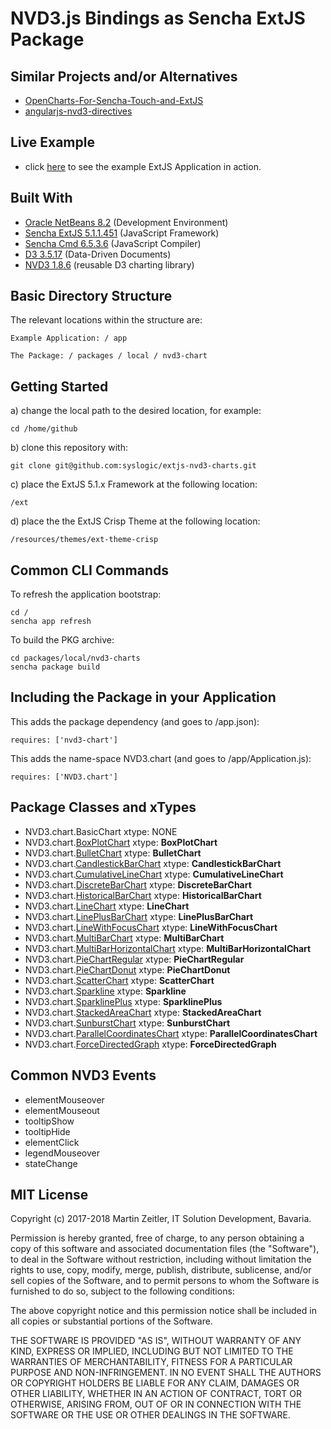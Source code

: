 # NVD3.js Bindings as Sencha ExtJS Package

## Similar Projects and/or Alternatives
* [OpenCharts-For-Sencha-Touch-and-ExtJS](https://github.com/woodenconsulting/OpenCharts-For-Sencha-Touch-and-ExtJS)
* [angularjs-nvd3-directives](https://github.com/angularjs-nvd3-directives/angularjs-nvd3-directives)

## Live Example
* click [here](https://nvd3.syslogic.io) to see the example ExtJS Application in action.

## Built With
* [Oracle NetBeans 8.2](http://www.oracle.com/technetwork/developer-tools/netbeans/index.html) (Development Environment)
* [Sencha ExtJS 5.1.1.451](https://docs.sencha.com/extjs/5.1.1/index.html) (JavaScript Framework)
* [Sencha Cmd 6.5.3.6](https://docs.sencha.com/cmd/index.html) (JavaScript Compiler)
* [D3 3.5.17](https://github.com/d3/d3) (Data-Driven Documents)
* [NVD3 1.8.6](https://github.com/novus/nvd3) (reusable D3 charting library)


## Basic Directory Structure

The relevant locations within the structure are:

    Example Application: / app

    The Package: / packages / local / nvd3-chart

## Getting Started

a) change the local path to the desired location, for example:

    cd /home/github

b) clone this repository with:

    git clone git@github.com:syslogic/extjs-nvd3-charts.git

c) place the ExtJS 5.1.x Framework at the following location:

    /ext

d) place the the ExtJS Crisp Theme at the following location:

    /resources/themes/ext-theme-crisp

## Common CLI Commands

To refresh the application bootstrap:

    cd /
    sencha app refresh

To build the PKG archive:

    cd packages/local/nvd3-charts
    sencha package build

## Including the Package in your Application

This adds the package dependency (and goes to /app.json):

    requires: ['nvd3-chart']

This adds the name-space NVD3.chart (and goes to /app/Application.js):

    requires: ['NVD3.chart']

## Package Classes and xTypes

* NVD3.chart.BasicChart                                                                     xtype: NONE
* NVD3.chart.[BoxPlotChart](https://nvd3.syslogic.io/#BoxPlotChart)                         xtype: **BoxPlotChart**
* NVD3.chart.[BulletChart](https://nvd3.syslogic.io/#BulletChart)                           xtype: **BulletChart**
* NVD3.chart.[CandlestickBarChart](https://nvd3.syslogic.io/#CandlestickBarChart)           xtype: **CandlestickBarChart**
* NVD3.chart.[CumulativeLineChart](https://nvd3.syslogic.io/#CumulativeLineChart)           xtype: **CumulativeLineChart**
* NVD3.chart.[DiscreteBarChart](https://nvd3.syslogic.io/#DiscreteBarChart)                 xtype: **DiscreteBarChart**
* NVD3.chart.[HistoricalBarChart](https://nvd3.syslogic.io/#HistoricalBarChart)             xtype: **HistoricalBarChart**
* NVD3.chart.[LineChart](https://nvd3.syslogic.io/#LineChart)                               xtype: **LineChart**
* NVD3.chart.[LinePlusBarChart](https://nvd3.syslogic.io/#LinePlusBarChart)                 xtype: **LinePlusBarChart**
* NVD3.chart.[LineWithFocusChart](https://nvd3.syslogic.io/#LineWithFocusChart)             xtype: **LineWithFocusChart**
* NVD3.chart.[MultiBarChart](https://nvd3.syslogic.io/#MultiBarChart)                       xtype: **MultiBarChart**
* NVD3.chart.[MultiBarHorizontalChart](https://nvd3.syslogic.io/#MultiBarHorizontalChart)   xtype: **MultiBarHorizontalChart**
* NVD3.chart.[PieChartRegular](https://nvd3.syslogic.io/#PieChart)                          xtype: **PieChartRegular**
* NVD3.chart.[PieChartDonut](https://nvd3.syslogic.io/#PieChart)                            xtype: **PieChartDonut**
* NVD3.chart.[ScatterChart](https://nvd3.syslogic.io/#ScatterChart)                         xtype: **ScatterChart**
* NVD3.chart.[Sparkline](https://nvd3.syslogic.io/#Sparkline)                               xtype: **Sparkline**
* NVD3.chart.[SparklinePlus](https://nvd3.syslogic.io/#SparklinePlus)                       xtype: **SparklinePlus**
* NVD3.chart.[StackedAreaChart](https://nvd3.syslogic.io/#StackedAreaChart)                 xtype: **StackedAreaChart**
* NVD3.chart.[SunburstChart](https://nvd3.syslogic.io/#SunburstChart)                       xtype: **SunburstChart**
* NVD3.chart.[ParallelCoordinatesChart](https://nvd3.syslogic.io/#ParallelCoordinatesChart) xtype: **ParallelCoordinatesChart**
* NVD3.chart.[ForceDirectedGraph](https://nvd3.syslogic.io/#ForceDirectedGraph)             xtype: **ForceDirectedGraph**

## Common NVD3 Events

* elementMouseover
* elementMouseout
* tooltipShow
* tooltipHide
* elementClick
* legendMouseover
* stateChange

## MIT License

Copyright (c) 2017-2018 Martin Zeitler, IT Solution Development, Bavaria.

Permission is hereby granted, free of charge, to any person obtaining a copy
of this software and associated documentation files (the "Software"), to deal
in the Software without restriction, including without limitation the rights
to use, copy, modify, merge, publish, distribute, sublicense, and/or sell
copies of the Software, and to permit persons to whom the Software is
furnished to do so, subject to the following conditions:

The above copyright notice and this permission notice shall be included in all
copies or substantial portions of the Software.

THE SOFTWARE IS PROVIDED "AS IS", WITHOUT WARRANTY OF ANY KIND, EXPRESS OR
IMPLIED, INCLUDING BUT NOT LIMITED TO THE WARRANTIES OF MERCHANTABILITY,
FITNESS FOR A PARTICULAR PURPOSE AND NON-INFRINGEMENT. IN NO EVENT SHALL THE
AUTHORS OR COPYRIGHT HOLDERS BE LIABLE FOR ANY CLAIM, DAMAGES OR OTHER
LIABILITY, WHETHER IN AN ACTION OF CONTRACT, TORT OR OTHERWISE, ARISING FROM,
OUT OF OR IN CONNECTION WITH THE SOFTWARE OR THE USE OR OTHER DEALINGS IN THE
SOFTWARE.
